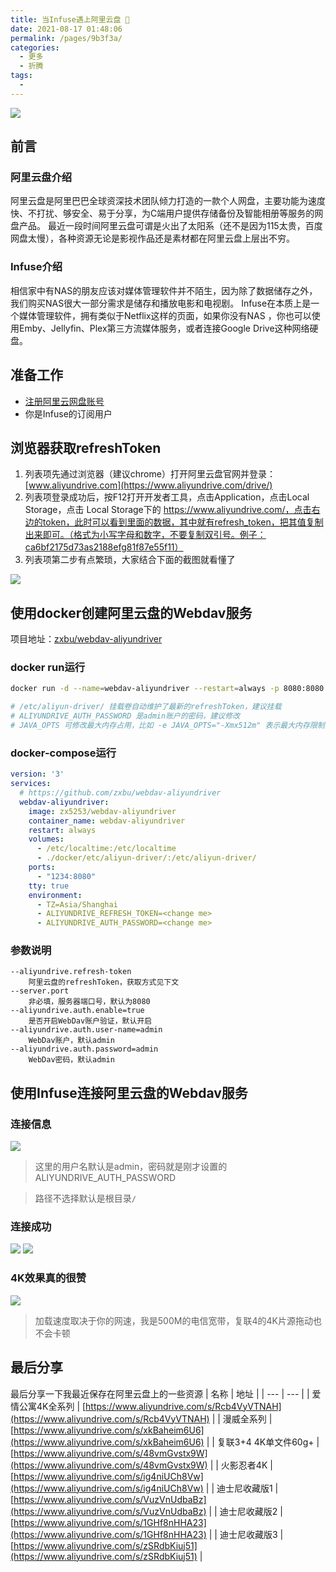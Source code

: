 ```yaml
---
title: 当Infuse遇上阿里云盘 🚀
date: 2021-08-17 01:48:06
permalink: /pages/9b3f3a/
categories:
  - 更多
  - 折腾
tags:
  -
---
```

![](https://cdn.jsdelivr.net/gh/kimentanm/image-store/img/202108170154540.png)

<!-- more -->

## 前言
### 阿里云盘介绍
阿里云盘是阿里巴巴全球资深技术团队倾力打造的一款个人网盘，主要功能为速度快、不打扰、够安全、易于分享，为C端用户提供存储备份及智能相册等服务的网盘产品。
最近一段时间阿里云盘可谓是火出了太阳系（还不是因为115太贵，百度网盘太慢），各种资源无论是影视作品还是素材都在阿里云盘上层出不穷。
### Infuse介绍
相信家中有NAS的朋友应该对媒体管理软件并不陌生，因为除了数据储存之外，我们购买NAS很大一部分需求是储存和播放电影和电视剧。
Infuse在本质上是一个媒体管理软件，拥有类似于Netflix这样的页面，如果你没有NAS ，你也可以使用Emby、Jellyfin、Plex第三方流媒体服务，或者连接Google Drive这种网络硬盘。

## 准备工作
- [注册阿里云网盘账号](https://pages.aliyundrive.com/mobile-page/web/beinvited.html?code=4e06ec7)
- 你是Infuse的订阅用户

## 浏览器获取refreshToken
1. 列表项先通过浏览器（建议chrome）打开阿里云盘官网并登录：[www.aliyundrive.com](https://www.aliyundrive.com/drive/)
2. 列表项登录成功后，按F12打开开发者工具，点击Application，点击Local Storage，点击 Local Storage下的 https://www.aliyundrive.com/，点击右边的token，此时可以看到里面的数据，其中就有refresh_token，把其值复制出来即可。（格式为小写字母和数字，不要复制双引号。例子：ca6bf2175d73as2188efg81f87e55f11）
3. 列表项第二步有点繁琐，大家结合下面的截图就看懂了

![](https://cdn.jsdelivr.net/gh/kimentanm/image-store/img/202108170154250.png)

## 使用docker创建阿里云盘的Webdav服务
项目地址：[zxbu/webdav-aliyundriver](https://github.com/zxbu/webdav-aliyundriver)

### docker run运行
```sh
docker run -d --name=webdav-aliyundriver --restart=always -p 8080:8080  -v /etc/localtime:/etc/localtime -v /etc/aliyun-driver/:/etc/aliyun-driver/ -e TZ="Asia/Shanghai" -e ALIYUNDRIVE_REFRESH_TOKEN="your refreshToken" -e ALIYUNDRIVE_AUTH_PASSWORD="admin" -e JAVA_OPTS="-Xmx1g" zx5253/webdav-aliyundriver

# /etc/aliyun-driver/ 挂载卷自动维护了最新的refreshToken，建议挂载
# ALIYUNDRIVE_AUTH_PASSWORD 是admin账户的密码，建议修改
# JAVA_OPTS 可修改最大内存占用，比如 -e JAVA_OPTS="-Xmx512m" 表示最大内存限制为512m
```
### docker-compose运行
```yaml
version: '3'
services:
  # https://github.com/zxbu/webdav-aliyundriver
  webdav-aliyundriver:
    image: zx5253/webdav-aliyundriver
    container_name: webdav-aliyundriver
    restart: always
    volumes:
      - /etc/localtime:/etc/localtime
      - ./docker/etc/aliyun-driver/:/etc/aliyun-driver/
    ports:
      - "1234:8080"
    tty: true
    environment:
      - TZ=Asia/Shanghai
      - ALIYUNDRIVE_REFRESH_TOKEN=<change me>
      - ALIYUNDRIVE_AUTH_PASSWORD=<change me>
```

### 参数说明
```
--aliyundrive.refresh-token
    阿里云盘的refreshToken，获取方式见下文
--server.port
    非必填，服务器端口号，默认为8080
--aliyundrive.auth.enable=true
    是否开启WebDav账户验证，默认开启
--aliyundrive.auth.user-name=admin
    WebDav账户，默认admin
--aliyundrive.auth.password=admin
    WebDav密码，默认admin
```

## 使用Infuse连接阿里云盘的Webdav服务
### 连接信息
![](https://cdn.jsdelivr.net/gh/kimentanm/image-store/img/202108170128176.png)
> 这里的用户名默认是admin，密码就是刚才设置的ALIYUNDRIVE_AUTH_PASSWORD

> 路径不选择默认是根目录`/`
### 连接成功
![](https://cdn.jsdelivr.net/gh/kimentanm/image-store/img/202108170133028.png)
![](https://cdn.jsdelivr.net/gh/kimentanm/image-store/img/202108170134063.png)
### 4K效果真的很赞
![](https://cdn.jsdelivr.net/gh/kimentanm/image-store/img/202108170138099.png)

> 加载速度取决于你的网速，我是500M的电信宽带，复联4的4K片源拖动也不会卡顿

## 最后分享
最后分享一下我最近保存在阿里云盘上的一些资源
|  名称   | 地址  |
|  ---  | ---  |
| 爱情公寓4K全系列  | [https://www.aliyundrive.com/s/Rcb4VyVTNAH](https://www.aliyundrive.com/s/Rcb4VyVTNAH)  |
| 漫威全系列  | [https://www.aliyundrive.com/s/xkBaheim6U6](https://www.aliyundrive.com/s/xkBaheim6U6)  |
| 复联3+4 4K单文件60g+  | [https://www.aliyundrive.com/s/48vmGvstx9W](https://www.aliyundrive.com/s/48vmGvstx9W)  |
| 火影忍者4K  | [https://www.aliyundrive.com/s/ig4niUCh8Vw](https://www.aliyundrive.com/s/ig4niUCh8Vw)  |
| 迪士尼收藏版1  | [https://www.aliyundrive.com/s/VuzVnUdbaBz](https://www.aliyundrive.com/s/VuzVnUdbaBz)  |
| 迪士尼收藏版2  | [https://www.aliyundrive.com/s/1GHf8nHHA23](https://www.aliyundrive.com/s/1GHf8nHHA23)  |
| 迪士尼收藏版3  | [https://www.aliyundrive.com/s/zSRdbKiuj51](https://www.aliyundrive.com/s/zSRdbKiuj51)  |
